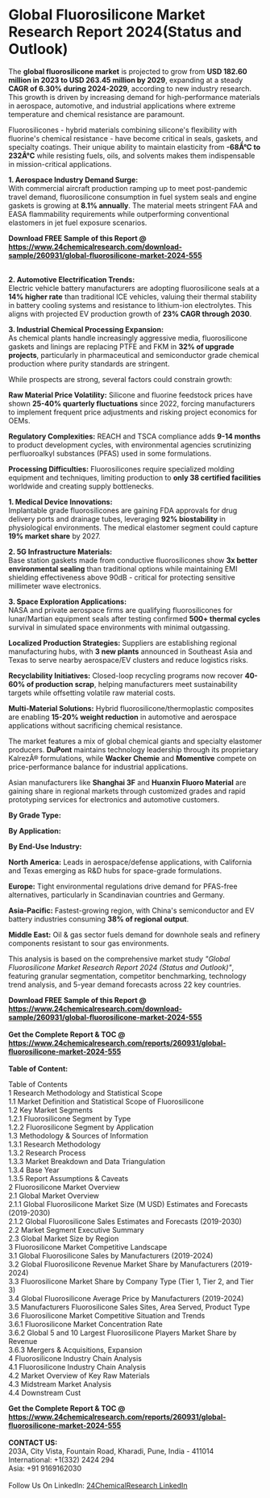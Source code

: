 <h1>Global Fluorosilicone Market Research Report 2024(Status and Outlook)</h1><p>The <strong>global fluorosilicone market</strong> is projected to grow from <strong>USD 182.60 million in 2023 to USD 263.45 million by 2029</strong>, expanding at a steady <strong>CAGR of 6.30% during 2024-2029</strong>, according to new industry research. This growth is driven by increasing demand for high-performance materials in aerospace, automotive, and industrial applications where extreme temperature and chemical resistance are paramount.</p><p>Fluorosilicones - hybrid materials combining silicone's flexibility with fluorine's chemical resistance - have become critical in seals, gaskets, and specialty coatings. Their unique ability to maintain elasticity from <strong>-68Â°C to 232Â°C</strong> while resisting fuels, oils, and solvents makes them indispensable in mission-critical applications.</p><p><strong>1. Aerospace Industry Demand Surge:</strong><br>
With commercial aircraft production ramping up to meet post-pandemic travel demand, fluorosilicone consumption in fuel system seals and engine gaskets is growing at <strong>8.1% annually</strong>. The material meets stringent FAA and EASA flammability requirements while outperforming conventional elastomers in jet fuel exposure scenarios.</p><div><b>Download FREE Sample of this Report @ 
            <a href="https://www.24chemicalresearch.com/download-sample/260931/global-fluorosilicone-market-2024-555">
            https://www.24chemicalresearch.com/download-sample/260931/global-fluorosilicone-market-2024-555</a></b></div><br><p><strong>2. Automotive Electrification Trends:</strong><br>
Electric vehicle battery manufacturers are adopting fluorosilicone seals at a <strong>14% higher rate</strong> than traditional ICE vehicles, valuing their thermal stability in battery cooling systems and resistance to lithium-ion electrolytes. This aligns with projected EV production growth of <strong>23% CAGR through 2030</strong>.</p><p><strong>3. Industrial Chemical Processing Expansion:</strong><br>
As chemical plants handle increasingly aggressive media, fluorosilicone gaskets and linings are replacing PTFE and FKM in <strong>32% of upgrade projects</strong>, particularly in pharmaceutical and semiconductor grade chemical production where purity standards are stringent.</p><p>While prospects are strong, several factors could constrain growth:</p><p><strong>Raw Material Price Volatility:</strong> Silicone and fluorine feedstock prices have shown <strong>25-40% quarterly fluctuations</strong> since 2022, forcing manufacturers to implement frequent price adjustments and risking project economics for OEMs.</p><p><strong>Regulatory Complexities:</strong> REACH and TSCA compliance adds <strong>9-14 months</strong> to product development cycles, with environmental agencies scrutinizing perfluoroalkyl substances (PFAS) used in some formulations.</p><p><strong>Processing Difficulties:</strong> Fluorosilicones require specialized molding equipment and techniques, limiting production to <strong>only 38 certified facilities</strong> worldwide and creating supply bottlenecks.</p><p><strong>1. Medical Device Innovations:</strong><br>
Implantable grade fluorosilicones are gaining FDA approvals for drug delivery ports and drainage tubes, leveraging <strong>92% biostability</strong> in physiological environments. The medical elastomer segment could capture <strong>19% market share</strong> by 2027.</p><p><strong>2. 5G Infrastructure Materials:</strong><br>
Base station gaskets made from conductive fluorosilicones show <strong>3x better environmental sealing</strong> than traditional options while maintaining EMI shielding effectiveness above 90dB - critical for protecting sensitive millimeter wave electronics.</p><p><strong>3. Space Exploration Applications:</strong><br>
NASA and private aerospace firms are qualifying fluorosilicones for lunar/Martian equipment seals after testing confirmed <strong>500+ thermal cycles</strong> survival in simulated space environments with minimal outgassing.</p><p><strong>Localized Production Strategies:</strong> Suppliers are establishing regional manufacturing hubs, with <strong>3 new plants</strong> announced in Southeast Asia and Texas to serve nearby aerospace/EV clusters and reduce logistics risks.</p><p><strong>Recyclability Initiatives:</strong> Closed-loop recycling programs now recover <strong>40-60% of production scrap</strong>, helping manufacturers meet sustainability targets while offsetting volatile raw material costs.</p><p><strong>Multi-Material Solutions:</strong> Hybrid fluorosilicone/thermoplastic composites are enabling <strong>15-20% weight reduction</strong> in automotive and aerospace applications without sacrificing chemical resistance.</p><p>The market features a mix of global chemical giants and specialty elastomer producers. <strong>DuPont</strong> maintains technology leadership through its proprietary KalrezÂ® formulations, while <strong>Wacker Chemie</strong> and <strong>Momentive</strong> compete on price-performance balance for industrial applications.</p><p>Asian manufacturers like <strong>Shanghai 3F</strong> and <strong>Huanxin Fluoro Material</strong> are gaining share in regional markets through customized grades and rapid prototyping services for electronics and automotive customers.</p><p><strong>By Grade Type:</strong></p><p><strong>By Application:</strong></p><p><strong>By End-Use Industry:</strong></p><p><strong>North America:</strong> Leads in aerospace/defense applications, with California and Texas emerging as R&amp;D hubs for space-grade formulations.</p><p><strong>Europe:</strong> Tight environmental regulations drive demand for PFAS-free alternatives, particularly in Scandinavian countries and Germany.</p><p><strong>Asia-Pacific:</strong> Fastest-growing region, with China's semiconductor and EV battery industries consuming <strong>38% of regional output</strong>.</p><p><strong>Middle East:</strong> Oil &amp; gas sector fuels demand for downhole seals and refinery components resistant to sour gas environments.</p><p>This analysis is based on the comprehensive market study <em>"Global Fluorosilicone Market Research Report 2024 (Status and Outlook)"</em>, featuring granular segmentation, competitor benchmarking, technology trend analysis, and 5-year demand forecasts across 22 key countries.</p><div><b>Download FREE Sample of this Report @ 
            <a href="https://www.24chemicalresearch.com/download-sample/260931/global-fluorosilicone-market-2024-555">
            https://www.24chemicalresearch.com/download-sample/260931/global-fluorosilicone-market-2024-555</a></b></div><br><div><b>Get the Complete Report & TOC @ 
            <a href="https://www.24chemicalresearch.com/reports/260931/global-fluorosilicone-market-2024-555">
            https://www.24chemicalresearch.com/reports/260931/global-fluorosilicone-market-2024-555</a></b></div><br>
            <b>Table of Content:</b><p>Table of Contents<br />
1 Research Methodology and Statistical Scope<br />
1.1 Market Definition and Statistical Scope of Fluorosilicone<br />
1.2 Key Market Segments<br />
1.2.1 Fluorosilicone Segment by Type<br />
1.2.2 Fluorosilicone Segment by Application<br />
1.3 Methodology & Sources of Information<br />
1.3.1 Research Methodology<br />
1.3.2 Research Process<br />
1.3.3 Market Breakdown and Data Triangulation<br />
1.3.4 Base Year<br />
1.3.5 Report Assumptions & Caveats<br />
2 Fluorosilicone Market Overview<br />
2.1 Global Market Overview<br />
2.1.1 Global Fluorosilicone Market Size (M USD) Estimates and Forecasts (2019-2030)<br />
2.1.2 Global Fluorosilicone Sales Estimates and Forecasts (2019-2030)<br />
2.2 Market Segment Executive Summary<br />
2.3 Global Market Size by Region<br />
3 Fluorosilicone Market Competitive Landscape<br />
3.1 Global Fluorosilicone Sales by Manufacturers (2019-2024)<br />
3.2 Global Fluorosilicone Revenue Market Share by Manufacturers (2019-2024)<br />
3.3 Fluorosilicone Market Share by Company Type (Tier 1, Tier 2, and Tier 3)<br />
3.4 Global Fluorosilicone Average Price by Manufacturers (2019-2024)<br />
3.5 Manufacturers Fluorosilicone Sales Sites, Area Served, Product Type<br />
3.6 Fluorosilicone Market Competitive Situation and Trends<br />
3.6.1 Fluorosilicone Market Concentration Rate<br />
3.6.2 Global 5 and 10 Largest Fluorosilicone Players Market Share by Revenue<br />
3.6.3 Mergers & Acquisitions, Expansion<br />
4 Fluorosilicone Industry Chain Analysis<br />
4.1 Fluorosilicone Industry Chain Analysis<br />
4.2 Market Overview of Key Raw Materials<br />
4.3 Midstream Market Analysis<br />
4.4 Downstream Cust</p><div><b>Get the Complete Report & TOC @ 
            <a href="https://www.24chemicalresearch.com/reports/260931/global-fluorosilicone-market-2024-555">
            https://www.24chemicalresearch.com/reports/260931/global-fluorosilicone-market-2024-555</a></b></div><br><b>CONTACT US:</b><br>
            203A, City Vista, Fountain Road, Kharadi, Pune, India - 411014<br>
            International: +1(332) 2424 294<br>
            Asia: +91 9169162030 <br><br>
            Follow Us On LinkedIn: <a href="https://www.linkedin.com/company/24chemicalresearch/">24ChemicalResearch LinkedIn</a>